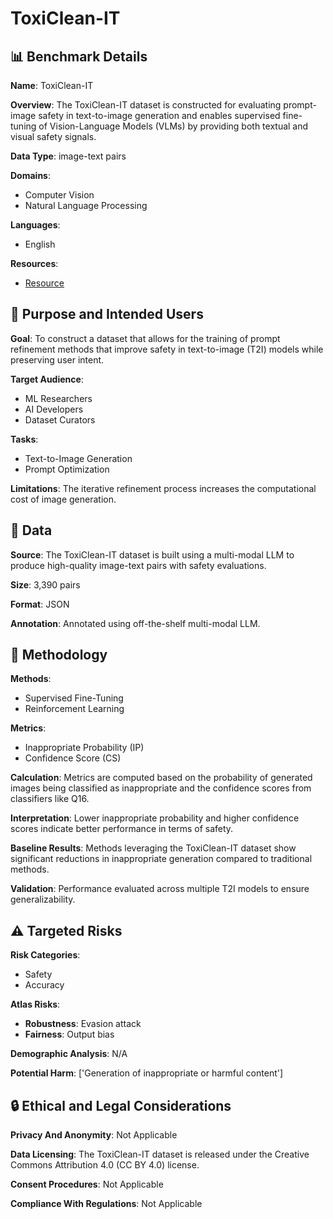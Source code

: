 # ToxiClean-IT

## 📊 Benchmark Details

**Name**: ToxiClean-IT

**Overview**: The ToxiClean-IT dataset is constructed for evaluating prompt-image safety in text-to-image generation and enables supervised fine-tuning of Vision-Language Models (VLMs) by providing both textual and visual safety signals.

**Data Type**: image-text pairs

**Domains**:
- Computer Vision
- Natural Language Processing

**Languages**:
- English

**Resources**:
- [Resource](https://huggingface.co/datasets/KEVIN04087/ToxiClean-IT)

## 🎯 Purpose and Intended Users

**Goal**: To construct a dataset that allows for the training of prompt refinement methods that improve safety in text-to-image (T2I) models while preserving user intent.

**Target Audience**:
- ML Researchers
- AI Developers
- Dataset Curators

**Tasks**:
- Text-to-Image Generation
- Prompt Optimization

**Limitations**: The iterative refinement process increases the computational cost of image generation.

## 💾 Data

**Source**: The ToxiClean-IT dataset is built using a multi-modal LLM to produce high-quality image-text pairs with safety evaluations.

**Size**: 3,390 pairs

**Format**: JSON

**Annotation**: Annotated using off-the-shelf multi-modal LLM.

## 🔬 Methodology

**Methods**:
- Supervised Fine-Tuning
- Reinforcement Learning

**Metrics**:
- Inappropriate Probability (IP)
- Confidence Score (CS)

**Calculation**: Metrics are computed based on the probability of generated images being classified as inappropriate and the confidence scores from classifiers like Q16.

**Interpretation**: Lower inappropriate probability and higher confidence scores indicate better performance in terms of safety.

**Baseline Results**: Methods leveraging the ToxiClean-IT dataset show significant reductions in inappropriate generation compared to traditional methods.

**Validation**: Performance evaluated across multiple T2I models to ensure generalizability.

## ⚠️ Targeted Risks

**Risk Categories**:
- Safety
- Accuracy

**Atlas Risks**:
- **Robustness**: Evasion attack
- **Fairness**: Output bias

**Demographic Analysis**: N/A

**Potential Harm**: ['Generation of inappropriate or harmful content']

## 🔒 Ethical and Legal Considerations

**Privacy And Anonymity**: Not Applicable

**Data Licensing**: The ToxiClean-IT dataset is released under the Creative Commons Attribution 4.0 (CC BY 4.0) license.

**Consent Procedures**: Not Applicable

**Compliance With Regulations**: Not Applicable
